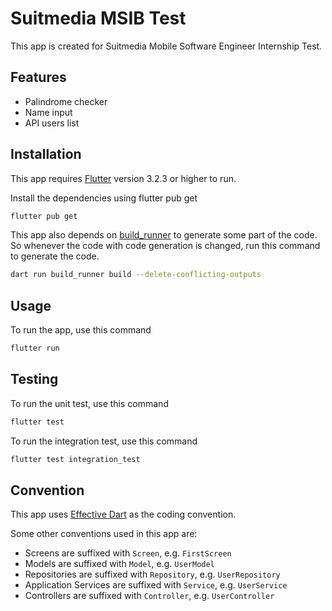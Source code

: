 # Suitmedia MSIB Test

This app is created for Suitmedia Mobile Software Engineer Internship Test.

## Features

- Palindrome checker
- Name input
- API users list


## Installation

This app requires [Flutter](https://flutter.dev/) version 3.2.3 or higher to run.

Install the dependencies using flutter pub get

```sh
flutter pub get
```

This app also depends on [build_runner](https://pub.dev/packages/build_runner) to generate some part of the code. So whenever the code with code generation is changed, run this command to generate the code.

```sh
dart run build_runner build --delete-conflicting-outputs
```

## Usage

To run the app, use this command

```sh
flutter run
```

## Testing

To run the unit test, use this command

```sh
flutter test
```

To run the integration test, use this command

```sh
flutter test integration_test
```

## Convention

This app uses [Effective Dart](https://dart.dev/guides/language/effective-dart) as the coding convention.

Some other conventions used in this app are:

- Screens are suffixed with `Screen`, e.g. `FirstScreen`
- Models are suffixed with `Model`, e.g. `UserModel`
- Repositories are suffixed with `Repository`, e.g. `UserRepository`
- Application Services are suffixed with `Service`, e.g. `UserService`
- Controllers are suffixed with `Controller`, e.g. `UserController`
